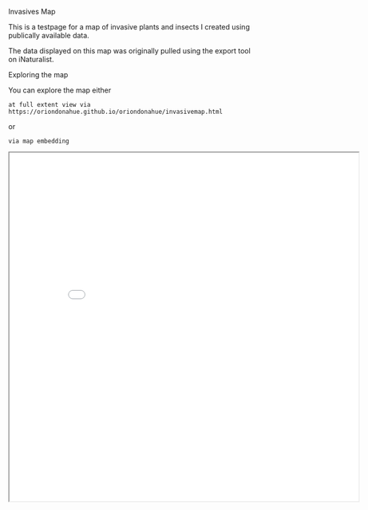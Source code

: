 Invasives Map

This is a testpage for a map of invasive plants and insects I created using publically available data.

The data displayed on this map was originally pulled using the export tool on iNaturalist.

Exploring the map

You can explore the map either

    at full extent view via https://oriondonahue.github.io/oriondonahue/invasivemap.html

or

    via map embedding

<iframe src="invasivemap.html" height="700" width="700"></iframe> 

